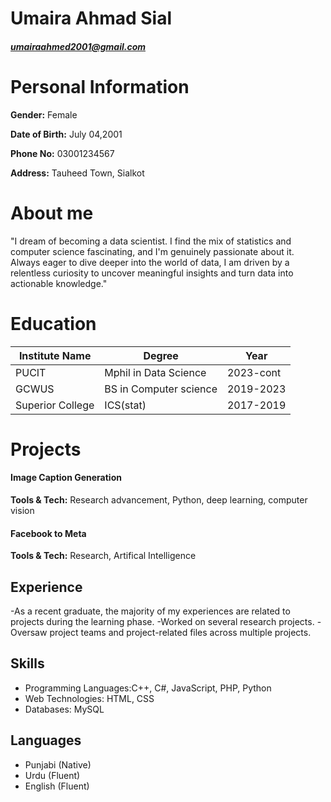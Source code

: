 # Umaira Ahmad Sial
##### umairaahmed2001@gmail.com
# Personal Information 
**Gender:** Female

**Date of Birth:** July 04,2001

**Phone No:** 03001234567

**Address:** Tauheed Town, Sialkot

# About me

"I dream of becoming a data scientist. I find the mix of statistics and computer science fascinating, and I'm genuinely passionate about it. Always eager to dive deeper into the world of data, I am driven by a relentless curiosity to uncover meaningful insights and turn data into actionable knowledge."


# Education



| Institute Name  |         Degree         |   Year    |
|-----------------|------------------------|---------- |
| PUCIT           | Mphil in Data Science  | 2023-cont |
| GCWUS           | BS in Computer science | 2019-2023 |
| Superior College| ICS(stat)              | 2017-2019 |



# Projects

#### Image Caption Generation 
**Tools & Tech:** Research advancement, Python, deep learning, computer vision 

#### Facebook to Meta
**Tools & Tech:** Research, Artifical Intelligence

## Experience

-As a recent graduate, the majority of my experiences are related to projects during the learning phase.
-Worked on several research projects.
-Oversaw project teams and project-related files across multiple projects.

## Skills

- Programming Languages:C++, C#, JavaScript, PHP, Python  
- Web Technologies: HTML, CSS 
- Databases: MySQL

## Languages

- Punjabi (Native)
- Urdu (Fluent)
- English (Fluent)


```python

```
